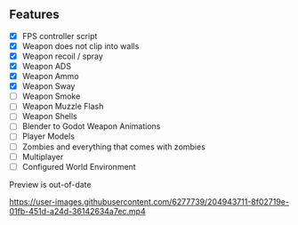 ## Features
- [x] FPS controller script
- [x] Weapon does not clip into walls
- [x] Weapon recoil / spray
- [x] Weapon ADS
- [x] Weapon Ammo
- [x] Weapon Sway
- [ ] Weapon Smoke
- [ ] Weapon Muzzle Flash
- [ ] Weapon Shells
- [ ] Blender to Godot Weapon Animations
- [ ] Player Models
- [ ] Zombies and everything that comes with zombies
- [ ] Multiplayer
- [ ] Configured World Environment

Preview is out-of-date

https://user-images.githubusercontent.com/6277739/204943711-8f02719e-01fb-451d-a24d-36142634a7ec.mp4
